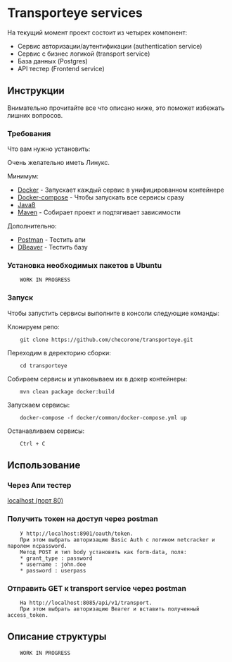 # Transporteye services 

На текущий момент проект состоит из четырех компонент:
* Сервис авторизации/аутентификации (authentication service)
* Сервис с бизнес логикой (transport service)
* База данных (Postgres)
* API тестер (Frontend service)

## Инструкции

Внимательно прочитайте все что описано ниже, это поможет избежать лишних вопросов.

### Требования

Что вам нужно установить:

Очень желательно иметь Линукс.

Минимум:
* [Docker](https://www.docker.com/) - Запускает каждый сервис в унифицированном контейнере 
* [Docker-compose](https://docs.docker.com/compose/install/) - Чтобы запускать все сервисы сразу
* [Java8](https://java.com/ru/download/)
* [Maven](https://maven.apache.org/) - Собирает проект и подтягивает зависимости

Дополнительно:
* [Postman](https://www.getpostman.com/) - Тестить апи
* [DBeaver](https://dbeaver.io/) - Тестить базу

### Установка необходимых пакетов в Ubuntu

```
    WORK IN PROGRESS
```

### Запуск

Чтобы запустить сервисы выполните в консоли следующие команды:

Клонируем репо:
```
    git clone https://github.com/checorone/transporteye.git
```

Переходим в деректорию сборки:
```
    cd transporteye
```

Собираем сервисы и упаковываем их в докер контейнеры:
```
    mvn clean package docker:build
```

Запускаем сервисы:

```
    docker-compose -f docker/common/docker-compose.yml up
```

Останавливаем сервисы:

```
    Ctrl + C
```

## Использование

### Через Апи тестер

[localhost (порт 80)](http://localhost)

### Получить токен на доступ через postman
```
    У http://localhost:8901/oauth/token. 
    При этом выбрать авторизацию Basic Auth c логином netcracker и паролем ncpassword. 
    Метод POST и тип body установить как form-data, поля:
    * grant_type : password
    * username : john.doe
    * password : userpass
```

### Отправить GET к transport service через postman
```
    На http://localhost:8085/api/v1/transport. 
    При этом выбрать авторизацию Bearer и вставить полученный access_token.
```

## Описание структуры

```
    WORK IN PROGRESS
```
